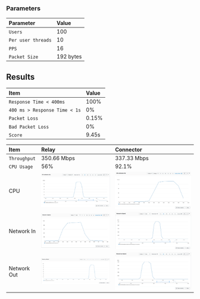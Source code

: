 
### Parameters

| Parameter | Value                |
| :-------- |:------------------------- |
| `Users` | 100 |
| `Per user threads` | 10 |
| `PPS` | 16 |
| `Packet Size` | 192 bytes |

## Results

|  Item | Value            |
| :------------------------- |:------------------------- |
| `Response Time < 400ms` | 100% |
| `400 ms > Response Time < 1s` | 0% | 
| `Packet Loss` | 0.15% |
| `Bad Packet Loss` | 0% |
| `Score` | 9.45s |

|  Item | Relay            | Connector |
| :------------------------- |:------------------------- |:------------------------- |
| `Throughput` | 350.66 Mbps | 337.33 Mbps |
| `CPU Usage` | 56% | 92.1% |
| CPU | ![](coturn/relay-cpu.png) |  ![](coturn/connector-cpu.png) |
| Network In | ![](coturn/relay-network-in.png) |  ![](coturn/connector-network-in.png) |
| Network Out | ![](coturn/relay-network-out.png) |  ![](coturn/connector-network-out.png) |